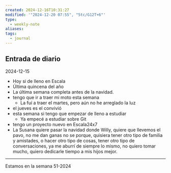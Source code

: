 ```yaml
---
created: 2024-12-16T10:31:27
modified: '"2024-12-20 07:55", "5tc/G12T+6"'
type:
  - weekly-note
aliases: 
tags:
  - journal
---
```


## Entrada de diario 
2024-12-15
- Hoy si de lleno en Escala
- Última quincena del año 
- La última semana completa antes de la navidad. 
- tengo que ir a traer mi moto esta semana
	- La fuí a traer el martes, pero aún no he arreglado la luz
- el jueves es el convivió 
- esta semana si tengo que empezar de lleno a estudiar 
	- Ya empecé a estudiar sobre Git
- tengo un proyecto nuevo en Escala24x7 
- La Susana quiere pasar la navidad donde Willy, quiere que llevemos el pavo, no me dan ganas no se porque, quisiera tener otro tipo de familia y amistades, o hacer otro tipo de cosas, tener otro tipo de conversaciones, ya me aburrí de siempre lo mismo, no quiero tomar mucho, quiero dedicarle tiempo a mis hijos mejor. 

----
 Estamos en la semana 51-2024

